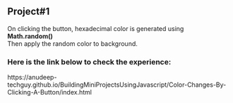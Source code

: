 

<p><h2>Project#1</h2>On clicking the button, hexadecimal color is generated using <strong>Math.random()</strong> <br/>
 Then apply the random color to background.</p>
<p><h3>Here is the link below to check the experience: </h3>
https://anudeep-techguy.github.io/BuildingMiniProjectsUsingJavascript/Color-Changes-By-Clicking-A-Button/index.html

